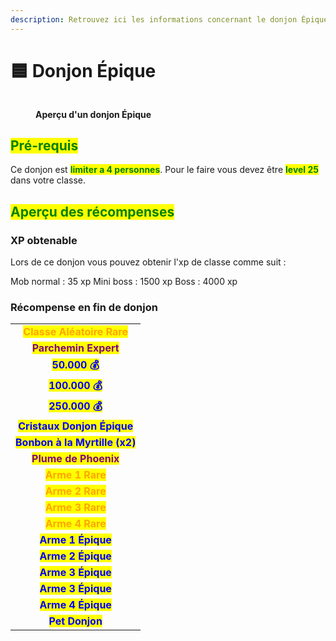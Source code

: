 ```yaml
---
description: Retrouvez ici les informations concernant le donjon Épique
---
```


# 🟦 Donjon Épique

<figure><img src="../.gitbook/assets/Les_Donjons/Portail_Epique.png" alt=""><figcaption><p><strong>Aperçu d'un donjon Épique</strong></p></figcaption></figure>

## <mark style="color:green;"> Pré-requis </mark>

Ce donjon est <mark style="color:green;">**limiter a 4 personnes**</mark>. Pour le faire vous devez être <mark style="color:green;">**level 25**</mark> dans votre classe.

## <mark style="color:green;">Aperçu des récompenses</mark>

### XP obtenable
Lors de ce donjon vous pouvez obtenir l'xp de classe comme suit : 

Mob normal : 35 xp
Mini boss : 1500 xp
Boss : 4000 xp

### Récompense en fin de donjon

|                                                                                   |
|:---------------------------------------------------------------------------------:|
| <mark style="color:orange;"><strong>Classe Aléatoire Rare</strong></mark>         |
| <mark style="color:purple;"><strong>Parchemin Expert</strong></mark>              |
| <mark style="color:blue;"><strong>50.000 💰</strong></mark>                       |
| <mark style="color:blue;"><strong>100.000 💰</strong></mark>                      |
| <mark style="color:blue;"><strong>250.000 💰</strong></mark>                      |
| <mark style="color:blue;"><strong>Cristaux Donjon Épique</strong></mark>          |
| <mark style="color:blue;"><strong>Bonbon à la Myrtille (x2)</strong></mark>       |
| <mark style="color:purple;"><strong>Plume de Phoenix</strong></mark>              |
| <mark style="color:orange;"><strong>Arme 1 Rare</strong></mark>                   |
| <mark style="color:orange;"><strong>Arme 2 Rare</strong></mark>                   |
| <mark style="color:orange;"><strong>Arme 3 Rare</strong></mark>                   |
| <mark style="color:orange;"><strong>Arme 4 Rare</strong></mark>                   |
| <mark style="color:blue;"><strong>Arme 1 Épique</strong></mark>                   |
| <mark style="color:blue;"><strong>Arme 2 Épique</strong></mark>                   |
| <mark style="color:blue;"><strong>Arme 3 Épique</strong></mark>                   |
| <mark style="color:blue;"><strong>Arme 3 Épique</strong></mark>                   |
| <mark style="color:blue;"><strong>Arme 4 Épique</strong></mark>                   |
| <mark style="color:blue;"><strong>Pet Donjon</strong></mark>                      |
